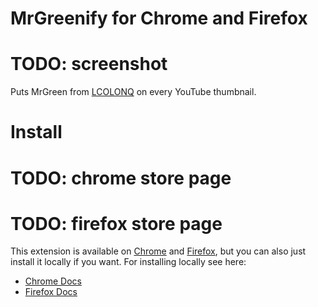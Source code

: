 # MrGreenify for Chrome and Firefox

# TODO: screenshot

Puts MrGreen from [LCOLONQ](https://colonq.computer) on every YouTube thumbnail.

# Install

# TODO: chrome store page
# TODO: firefox store page

This extension is available on [Chrome](LINK) and [Firefox](LINK), but you can also just
install it locally if you want. For installing locally see here:
- [Chrome Docs](https://developer.chrome.com/docs/extensions/get-started/tutorial/hello-world#load-unpacked)
- [Firefox Docs](https://developer.mozilla.org/en-US/docs/Mozilla/Add-ons/WebExtensions/Your_first_WebExtension#installing)

